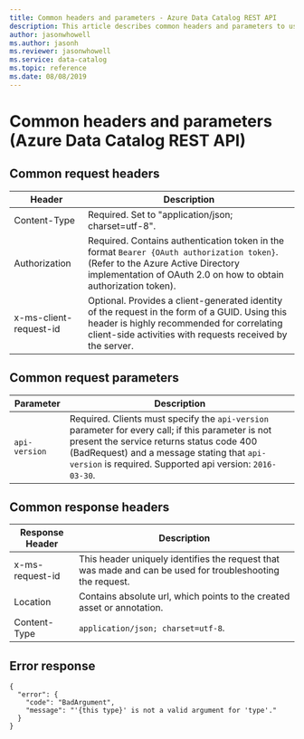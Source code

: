 ```yaml
---
title: Common headers and parameters - Azure Data Catalog REST API
description: This article describes common headers and parameters to use in Azure Data Catalog REST API.
author: jasonwhowell
ms.author: jasonh
ms.reviewer: jasonwhowell
ms.service: data-catalog
ms.topic: reference
ms.date: 08/08/2019
---
```


# Common headers and parameters (Azure Data Catalog REST API)

## Common request headers  
  
|**Header**|**Description**  
|---|---  
|Content-Type|Required. Set to "application/json; charset=utf-8".  
|Authorization|Required. Contains authentication token in the format `Bearer {OAuth authorization token}`. (Refer to the Azure Active Directory implementation of OAuth 2.0 on how to obtain authorization token).  
|x-ms-client-request-id|Optional. Provides a client-generated identity of the request in the form of a GUID. Using this header is highly recommended for correlating client-side activities with requests received by the server.  
  
## Common request parameters  
  
|**Parameter**|**Description**  
|---|---  
|`api-version`|Required. Clients must specify the `api-version` parameter for every call; if this parameter is not present the service returns status code 400 (BadRequest) and a message stating that `api-version` is required. Supported api version: `2016-03-30`.  
  
## Common response headers  
  
|**Response Header**|**Description**  
|---|---  
|x-ms-request-id|This header uniquely identifies the request that was made and can be used for troubleshooting the request.  
|Location|Contains absolute url, which points to the created asset or annotation.  
|Content-Type| `application/json; charset=utf-8`.  
  
## Error response  
    {  
      "error": {  
        "code": "BadArgument",  
        "message": "'{this type}' is not a valid argument for 'type'."  
      }  
    }  
